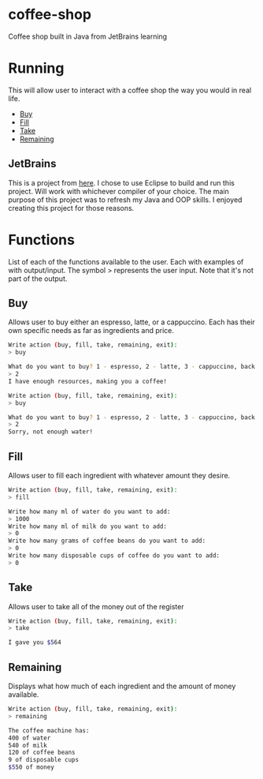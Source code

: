 # coffee-shop
Coffee shop built in Java from JetBrains learning

# Running
This will allow user to interact with a coffee shop the way you would in real life.
* [Buy](https://github.com/abspen1/coffee-shop/tree/main#buy)
* [Fill](https://github.com/abspen1/coffee-shop/tree/main#fill)
* [Take](https://github.com/abspen1/coffee-shop/tree/main#take)
* [Remaining](https://github.com/abspen1/coffee-shop/tree/main#buy)

## JetBrains
This is a project from [here](https://hyperskill.org/projects/33?track=1). I chose to use Eclipse to build and run this project. Will work with whichever compiler of your choice. The main purpose of this project was to refresh my Java and OOP skills. I enjoyed creating this project for those reasons.

# Functions
List of each of the functions available to the user. Each with examples of with output/input. The symbol > represents the user input. Note that it's not part of the output.

## Buy
Allows user to buy either an espresso, latte, or a cappuccino. Each has their own specific needs as far as ingredients and price.
```bash
Write action (buy, fill, take, remaining, exit): 
> buy

What do you want to buy? 1 - espresso, 2 - latte, 3 - cappuccino, back - to main menu: 
> 2
I have enough resources, making you a coffee!

Write action (buy, fill, take, remaining, exit): 
> buy

What do you want to buy? 1 - espresso, 2 - latte, 3 - cappuccino, back - to main menu: 
> 2
Sorry, not enough water!
```

## Fill
Allows user to fill each ingredient with whatever amount they desire.
```bash
Write action (buy, fill, take, remaining, exit): 
> fill

Write how many ml of water do you want to add: 
> 1000
Write how many ml of milk do you want to add: 
> 0
Write how many grams of coffee beans do you want to add: 
> 0
Write how many disposable cups of coffee do you want to add: 
> 0
```

## Take
Allows user to take all of the money out of the register
```bash
Write action (buy, fill, take, remaining, exit): 
> take

I gave you $564
```

## Remaining
Displays what how much of each ingredient and the amount of money available.
```bash
Write action (buy, fill, take, remaining, exit): 
> remaining

The coffee machine has:
400 of water
540 of milk
120 of coffee beans
9 of disposable cups
$550 of money
```
